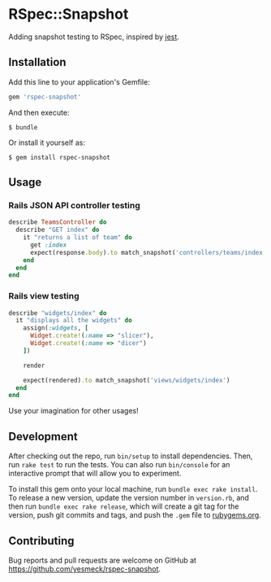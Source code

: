 # RSpec::Snapshot

Adding snapshot testing to RSpec, inspired by [jest](http://facebook.github.io/jest/blog/2016/07/27/jest-14.html).

## Installation

Add this line to your application's Gemfile:

```ruby
gem 'rspec-snapshot'
```

And then execute:

    $ bundle

Or install it yourself as:

    $ gem install rspec-snapshot

## Usage

### Rails JSON API controller testing

```ruby
describe TeamsController do
  describe "GET index" do
    it "returns a list of team" do
      get :index
      expect(response.body).to match_snapshot('controllers/teams/index')
    end
  end
end
```

### Rails view testing

```ruby
describe "widgets/index" do
  it "displays all the widgets" do
    assign(:widgets, [
      Widget.create!(:name => "slicer"),
      Widget.create!(:name => "dicer")
    ])

    render

    expect(rendered).to match_snapshot('views/widgets/index')
  end
end
```

Use your imagination for other usages!

## Development

After checking out the repo, run `bin/setup` to install dependencies. Then, run `rake test` to run the tests. You can also run `bin/console` for an interactive prompt that will allow you to experiment.

To install this gem onto your local machine, run `bundle exec rake install`. To release a new version, update the version number in `version.rb`, and then run `bundle exec rake release`, which will create a git tag for the version, push git commits and tags, and push the `.gem` file to [rubygems.org](https://rubygems.org).

## Contributing

Bug reports and pull requests are welcome on GitHub at https://github.com/yesmeck/rspec-snapshot.
